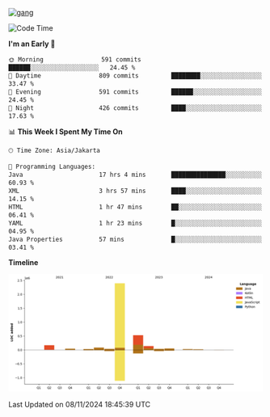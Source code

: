 <!-- [<img src='https://dev.karakun.com/assets/posts/2018-09-16-jc-java-article/3duke_suspects.jpg' alt='java'>](https://github.com/yeahbutstill) -->
[<img src='https://asset-2.tstatic.net/tribunnewswiki/foto/bank/images/Mozart.jpg' alt='gang'>](https://github.com/yeahbutstill)

<!--START_SECTION:waka-->
![Code Time](http://img.shields.io/badge/Code%20Time-2%2C886%20hrs%2039%20mins-blue)

**I'm an Early 🐤** 

```text
🌞 Morning                591 commits         ██████░░░░░░░░░░░░░░░░░░░   24.45 % 
🌆 Daytime                809 commits         ████████░░░░░░░░░░░░░░░░░   33.47 % 
🌃 Evening                591 commits         ██████░░░░░░░░░░░░░░░░░░░   24.45 % 
🌙 Night                  426 commits         ████░░░░░░░░░░░░░░░░░░░░░   17.63 % 
```


📊 **This Week I Spent My Time On** 

```text
🕑︎ Time Zone: Asia/Jakarta

💬 Programming Languages: 
Java                     17 hrs 4 mins       ███████████████░░░░░░░░░░   60.93 % 
XML                      3 hrs 57 mins       ████░░░░░░░░░░░░░░░░░░░░░   14.15 % 
HTML                     1 hr 47 mins        ██░░░░░░░░░░░░░░░░░░░░░░░   06.41 % 
YAML                     1 hr 23 mins        █░░░░░░░░░░░░░░░░░░░░░░░░   04.95 % 
Java Properties          57 mins             █░░░░░░░░░░░░░░░░░░░░░░░░   03.41 % 
```

**Timeline**

![Lines of Code chart](https://raw.githubusercontent.com/yeahbutstill/yeahbutstill/main/assets/bar_graph.png)


 Last Updated on 08/11/2024 18:45:39 UTC
<!--END_SECTION:waka-->
